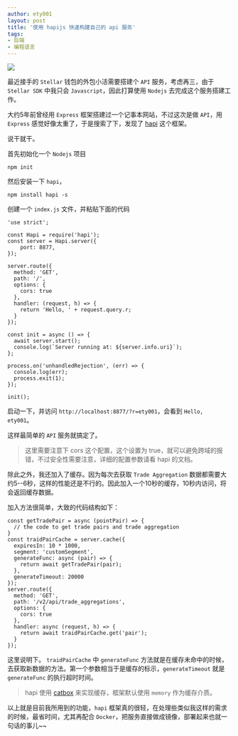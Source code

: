 ```yaml
---
author: ety001
layout: post
title: '使用 hapijs 快速构建自己的 api 服务'
tags:
- 后端
- 编程语言
---
```


![](/img/2018/10/8.png)

最近接手的 `Stellar` 钱包的外包小活需要搭建个 `API` 服务，考虑再三，由于 `Stellar SDK` 中我只会 `Javascript`，因此打算使用 `Nodejs` 去完成这个服务搭建工作。

大约5年前曾经用 `Express` 框架搭建过一个记事本网站，不过这次是做 `API`，用 `Express` 感觉好像太重了，于是搜索了下，发现了 [hapi](https://hapijs.com/) 这个框架。

说干就干。

首先初始化一个 `Nodejs` 项目

```
npm init
```

然后安装一下 `hapi`，

```
npm install hapi -s
```

创建一个 `index.js` 文件，并粘贴下面的代码

```
'use strict';

const Hapi = require('hapi');
const server = Hapi.server({
    port: 8877,
});

server.route({
  method: 'GET',
  path: '/',
  options: {
    cors: true
  },
  handler: (request, h) => {
    return 'Hello, ' + request.query.r;
  }
});

const init = async () => {
  await server.start();
  console.log(`Server running at: ${server.info.uri}`);
};

process.on('unhandledRejection', (err) => {
  console.log(err);
  process.exit(1);
});

init();
```

启动一下，并访问 `http://localhost:8877/?r=ety001`，会看到 `Hello, ety001`。

这样最简单的 `API` 服务就搞定了。

> 这里需要注意下 cors 这个配置，这个设置为 true，就可以避免跨域的报错，不过安全性需要注意，详细的配置参数请看 hapi 的文档。

除此之外，我还加入了缓存。因为每次去获取 `Trade Aggregation` 数据都需要大约5--6秒，这样的性能还是不行的。因此加入一个10秒的缓存，10秒内访问，将会返回缓存数据。

加入方法很简单，大致的代码结构如下：

```
const getTradePair = async (pointPair) => {
  // the code to get trade pairs and trade aggregation
}
const traidPairCache = server.cache({
  expiresIn: 10 * 1000,
  segment: 'customSegment',
  generateFunc: async (pair) => {
    return await getTradePair(pair);
  },
  generateTimeout: 20000
});
server.route({
  method: 'GET',
  path: '/v2/api/trade_aggregations',
  options: {
    cors: true
  },
  handler: async (request, h) => {
    return await traidPairCache.get('pair');
  }
});
```

这里说明下。 `traidPairCache` 中 `generateFunc` 方法就是在缓存未命中的时候，去获取新数据的方法。第一个参数相当于是缓存的标示，`generateTimeout` 就是 `generateFunc` 的执行超时时间。

> hapi 使用 [catbox](https://github.com/hapijs/catbox) 来实现缓存，框架默认使用 `memory` 作为缓存介质。

以上就是目前我所用到的功能，`hapi` 框架真的很轻，在处理些类似我这样的需求的时候，最省时间，尤其再配合 `Docker`，把服务直接做成镜像，部署起来也就一句话的事儿~~
